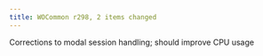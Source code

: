 ```yaml
---
title: WOCommon r298, 2 items changed
---
```


Corrections to modal session handling; should improve CPU usage
